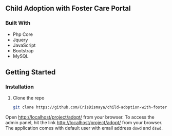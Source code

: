 <!-- ABOUT THE PROJECT -->
## Child Adoption with Foster Care Portal

### Built With

* Php Core
* Jquery
* JavaScript
* Bootstrap
* MySQL


<!-- GETTING STARTED -->
## Getting Started

### Installation

1. Clone the repo
   ```sh
   git clone https://github.com/CrisDismaya/child-adoption-with-foster-care-portal.git && cd child-adoption-with-foster-care-portal
   ```
   
Open [http://localhost/project/adopt/](http://localhost/project/adopt/) from your browser. 
To access the admin panel, hit the link 
[http://localhost/project/adopt/](http://localhost/project/adopt/) from your browser.
The application comes with default user with email address `dswd` and `dswd`.
